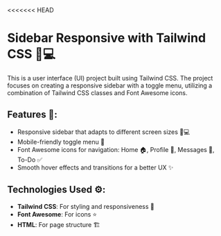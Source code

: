 <<<<<<< HEAD
# Sidebar Responsive with Tailwind CSS 🎨💻

This is a user interface (UI) project built using Tailwind CSS. The project focuses on creating a responsive sidebar with a toggle menu, utilizing a combination of Tailwind CSS classes and Font Awesome icons.

## Features 🌟:
- Responsive sidebar that adapts to different screen sizes 📱💻
- Mobile-friendly toggle menu 📲
- Font Awesome icons for navigation: Home 🏠, Profile 👤, Messages 💬, To-Do ✅
- Smooth hover effects and transitions for a better UX ✨

## Technologies Used ⚙️:
- **Tailwind CSS**: For styling and responsiveness 💨
- **Font Awesome**: For icons ⭐
- **HTML**: For page structure 🏗️
